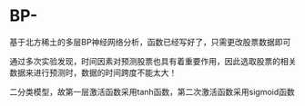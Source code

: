# BP-
基于北方稀土的多层BP神经网络分析，函数已经写好了，只需更改股票数据即可

通过多次实验发现，时间因素对预测股票也具有着重要作用，因此选取股票的相关数据来进行预测时，数据的时间跨度不能太大！

二分类模型，故第一层激活函数采用tanh函数，第二次激活函数采用sigmoid函数
